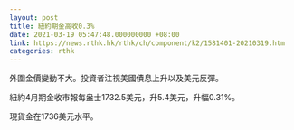 ```yaml
---
layout: post
title: 紐約期金高收0.3%
date: 2021-03-19 05:47:48.000000000 +08:00
link: https://news.rthk.hk/rthk/ch/component/k2/1581401-20210319.htm
categories: rthk
---
```


外圍金價變動不大。投資者注視美國債息上升以及美元反彈。

紐約4月期金收市報每盎士1732.5美元，升5.4美元，升幅0.31%。

現貨金在1736美元水平。
